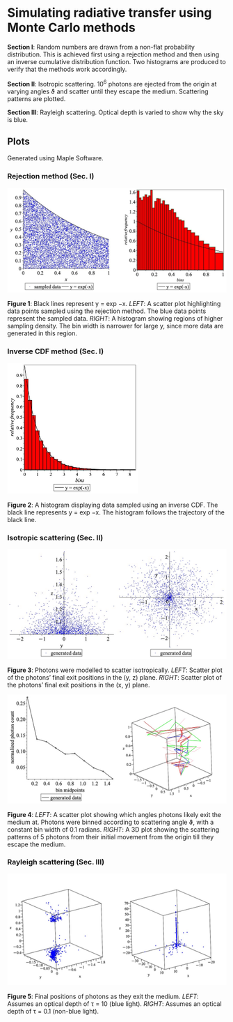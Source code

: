 # Simulating radiative transfer using Monte Carlo methods

**Section I**: Random numbers are drawn from a non-flat probability distribution. This is achieved first using a rejection method and then using an inverse cumulative distribution function. Two histograms are produced to verify that the methods work accordingly.

**Section II**: Isotropic scattering. 10<sup>6</sup> photons are ejected from the origin at varying angles ϑ and scatter until they escape the medium. Scattering patterns are plotted. 

**Section III**: Rayleigh scattering. Optical depth is varied to show why the sky is blue.


## Plots

Generated using Maple Software.

### Rejection method (Sec. I)

![Figure 1](/Plots/RejectionMethod.png)

**Figure 1**: Black lines represent y = exp −x. *LEFT*: A scatter plot highlighting data points sampled using the rejection method. The blue data points represent the sampled data. *RIGHT*: A histogram showing regions of higher sampling density. The bin width is narrower for large y, since more data are generated in this region.
<br/>


### Inverse CDF method (Sec. I)

![Figure 2](/Plots/InverseCDF.png)

**Figure 2**: A histogram displaying data sampled using an inverse CDF. The black line represents y = exp −x. The histogram follows the trajectory of the black line.
<br/>


### Isotropic scattering (Sec. II)

![Figure 3](/Plots/IsotropicScatterFinalPositions.png)

**Figure 3**: Photons were modelled to scatter isotropically. *LEFT*: Scatter plot of the photons’ final exit positions in the (y, z) plane. *RIGHT*: Scatter plot of the photons’ final exit positions in the (x, y) plane.
<br/>

![Figure 4](/Plots/IsotropicScatterMovement.png)

**Figure 4**: *LEFT*: A scatter plot showing which angles photons likely exit the medium at. Photons were binned according to scattering angle ϑ, with a constant bin width of 0.1 radians. *RIGHT*: A 3D plot showing the scattering patterns of 5 photons from their initial movement from the origin till they escape the medium.


### Rayleigh scattering (Sec. III)

![Figure 5](/Plots/RayleighScatter.png)

**Figure 5**: Final positions of photons as they exit the medium. *LEFT*: Assumes an optical depth of τ = 10 (blue light). *RIGHT*: Assumes an optical depth of τ = 0.1 (non-blue light).
